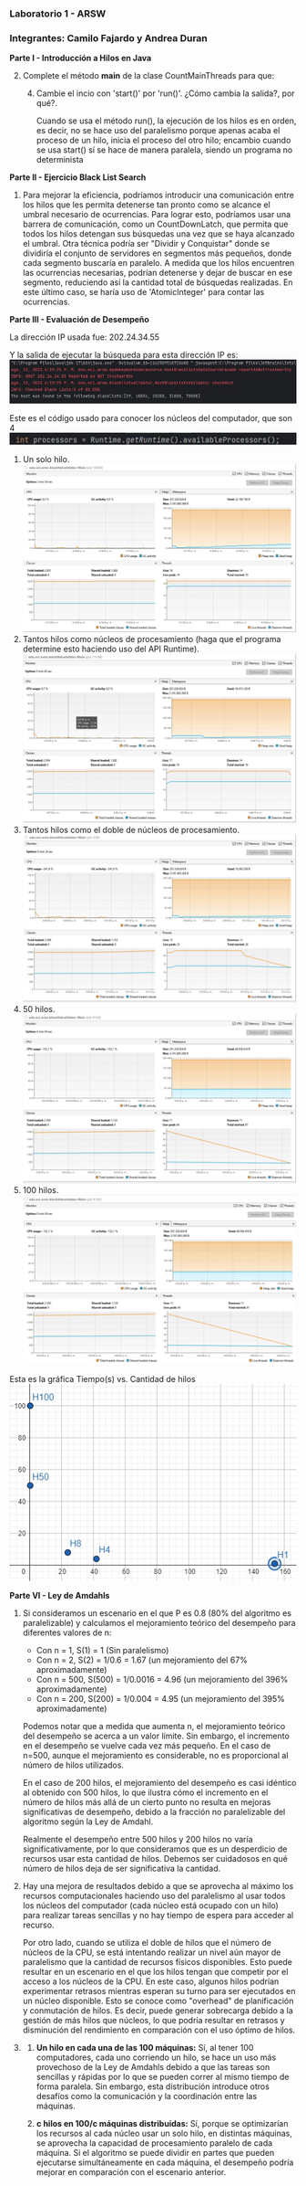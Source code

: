 
### Laboratorio 1 - ARSW
### Integrantes: Camilo Fajardo y Andrea Duran

**Parte I - Introducción a Hilos en Java**

2. Complete el método __main__ de la clase CountMainThreads para que:
	
	4. Cambie el incio con 'start()' por 'run()'. ¿Cómo cambia la salida?, por qué?.
		
		Cuando se usa el método run(), la ejecución de los hilos es en orden, es decir, 
        no se hace uso del paralelismo porque apenas acaba el proceso de un hilo, inicia el proceso del otro hilo; 
		encambio cuando se usa start() sí se hace de manera paralela, siendo un programa no determinista
   



**Parte II - Ejercicio Black List Search**
1. Para mejorar la eficiencia, podríamos introducir una comunicación entre los hilos que les permita detenerse tan 
   pronto como se alcance el umbral necesario de ocurrencias. Para lograr esto, podríamos usar una barrera de comunicación, 
   como un CountDownLatch, que permita que todos los hilos detengan sus búsquedas una vez que se haya alcanzado el umbral.
   Otra técnica podría ser "Dividir y Conquistar" donde se dividiría el conjunto de servidores en segmentos más pequeños,
   donde cada segmento buscaría en paralelo. A medida que los hilos encuentren las ocurrencias necesarias, podrían detenerse 
   y dejar de buscar en ese segmento, reduciendo así la cantidad total de búsquedas realizadas. En este último caso, se haría
   uso de 'AtomicInteger' para contar las ocurrencias.


**Parte III - Evaluación de Desempeño**

La dirección IP usada fue: 202.24.34.55

Y la salida de ejecutar la búsqueda para esta dirección IP es:
![Salida de la búsqueda](img/output.jpeg)

Este es el código usado para conocer los núcleos del computador, que son 4
![Cores](img/NumberCores.jpeg)

1. Un solo hilo.
   ![Un solo hilo](img/1thread.jpeg)
2. Tantos hilos como núcleos de procesamiento (haga que el programa determine esto haciendo uso del API Runtime).
   ![Cuatro hilos](img/4threads.jpeg)
3. Tantos hilos como el doble de núcleos de procesamiento.
   ![Ocho hilos](img/8threads.jpeg)
4. 50 hilos.
   ![50 hilos](img/50threads.jpeg)
5. 100 hilos.
   ![100 hilos](img/100threads.jpeg)


Esta es la gráfica Tiempo(s) vs. Cantidad de hilos
![Gráfica de solución](img/GraficaSolucion.jpeg)


**Parte VI - Ley de Amdahls**

1. Si consideramos un escenario en el que P es 0.8 (80% del algoritmo es paralelizable) y calculamos el mejoramiento teórico del desempeño para diferentes valores de n:

    - Con n = 1, S(1) = 1 (Sin paralelismo)
    - Con n = 2, S(2) =  1/0.6 = 1.67 (un mejoramiento del 67% aproximadamente)
    - Con n = 500, S(500) = 1/0.0016 = 4.96 (un mejoramiento del 396% aproximadamente)
    - Con n = 200, S(200) = 1/0.004 = 4.95 (un mejoramiento del 395% aproximadamente)
   
   Podemos notar que a medida que aumenta n, el mejoramiento teórico del desempeño se acerca a un valor límite. Sin embargo, el incremento en el desempeño se vuelve cada vez más pequeño. 
   En el caso de n=500, aunque el mejoramiento es considerable, no es proporcional al número de hilos utilizados.

    En el caso de 200 hilos, el mejoramiento del desempeño es casi idéntico al obtenido con 500 hilos, lo que ilustra cómo el incremento en el número de hilos más allá de un cierto punto 
    no resulta en mejoras significativas de desempeño, debido a la fracción no paralelizable del algoritmo según la Ley de Amdahl.

    Realmente el desempeño entre 500 hilos y 200 hilos no varía significativamente, por lo que consideramos que es un desperdicio de recursos
    usar esta cantidad de hilos. Debemos ser cuidadosos en qué número de hilos deja de ser significativa la cantidad.



2. Hay una mejora de resultados debido a que se aprovecha al máximo los recursos computacionales haciendo uso
    del paralelismo al usar todos los núcleos del computador (cada núcleo está ocupado con un hilo) para realizar tareas sencillas y no hay tiempo de espera
    para acceder al recurso.

   Por otro lado, cuando se utiliza el doble de hilos que el número de núcleos de la CPU, se está intentando realizar un nivel aún mayor de paralelismo que la cantidad de recursos 
   físicos disponibles. Esto puede resultar en un escenario en el que los hilos tengan que competir por el acceso a los núcleos de la CPU. En este caso, algunos hilos podrían 
   experimentar retrasos mientras esperan su turno para ser ejecutados en un núcleo disponible. Esto se conoce como "overhead" de planificación y conmutación de hilos. Es decir,
   puede generar sobrecarga debido a la gestión de más hilos que núcleos, lo que podría resultar en retrasos y disminución del rendimiento en comparación con el uso óptimo de hilos.
 

 
3.
    1. **Un hilo en cada una de las 100 máquinas:** Sí, al tener 100 computadores, cada uno corriendo un hilo, se hace un uso más provechoso de la Ley de Amdahls debido
    a que las tareas son sencillas y rápidas por lo que se pueden correr al mismo tiempo de forma paralela. Sin embargo, esta distribución introduce otros desafíos como la 
    comunicación y la coordinación entre las máquinas.

    2. **c hilos en 100/c máquinas distribuidas:** Sí, porque se optimizarían los recursos al cada núcleo usar un solo hilo, en distintas máquinas, se aprovecha la capacidad
    de procesamiento paralelo de cada máquina. Si el algoritmo se puede dividir en partes que pueden ejecutarse simultáneamente en cada máquina, el desempeño podría mejorar 
    en comparación con el escenario anterior.


